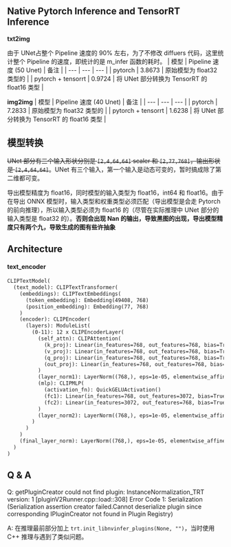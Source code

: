 ## Native Pytorch Inference and TensorRT Inference

**txt2img**

由于 UNet占整个 Pipeline 速度的 90% 左右，为了不修改 diffuers 代码，这里统计整个 Pipeline 的速度，即统计的是 m_infer 函数的耗时。
| 模型 | Pipeline 速度 (50 Unet) | 备注 |
| --- | --- | --- |
| pytorch | 3.8673 | 原始模型为 float32 类型的 |
| pytorch + tensorrt | 0.9724 | 将 UNet 部分转换为 TensorRT 的 float16 类型 |

**img2img**
| 模型 | Pipeline 速度 (40 Unet) | 备注 |
| --- | --- | --- |
| pytorch | 7.2833 | 原始模型为 float32 类型的 |
| pytorch + tensorrt | 1.6238 | 将 UNet 部分转换为 TensorRT 的 float16 类型 |

## 模型转换


~~UNet 部分有三个输入形状分别是 `[2,4,64,64]` scaler 和 `[2,77,768]`，输出形状是 `[2,4,64,64]`~~。UNet 有三个输入，第一个输入是动态可变的，暂时搞成除了第二维都可变。

导出模型精度为 float16，同时模型的输入类型为 float16，int64 和 float16。由于在导出 ONNX 模型时，输入类型和权重类型必须匹配（导出模型是会走 Pytorch 的前向推理），所以输入类型必须为 float16 的（尽管在实际推理中 UNet 部分的输入类型是 float32 的）。**否则会出现 Nan 的输出，导致黑图的出现，导出模型精度只有两个九，导致生成的图有些许抽象**

## Architecture
#### text_encoder
```txt
CLIPTextModel(
  (text_model): CLIPTextTransformer(
    (embeddings): CLIPTextEmbeddings(
      (token_embedding): Embedding(49408, 768)
      (position_embedding): Embedding(77, 768)
    )
    (encoder): CLIPEncoder(
      (layers): ModuleList(
        (0-11): 12 x CLIPEncoderLayer(
          (self_attn): CLIPAttention(
            (k_proj): Linear(in_features=768, out_features=768, bias=True)
            (v_proj): Linear(in_features=768, out_features=768, bias=True)
            (q_proj): Linear(in_features=768, out_features=768, bias=True)
            (out_proj): Linear(in_features=768, out_features=768, bias=True)
          )
          (layer_norm1): LayerNorm((768,), eps=1e-05, elementwise_affine=True)
          (mlp): CLIPMLP(
            (activation_fn): QuickGELUActivation()
            (fc1): Linear(in_features=768, out_features=3072, bias=True)
            (fc2): Linear(in_features=3072, out_features=768, bias=True)
          )
          (layer_norm2): LayerNorm((768,), eps=1e-05, elementwise_affine=True)
        )
      )
    )
    (final_layer_norm): LayerNorm((768,), eps=1e-05, elementwise_affine=True)
  )
)
```

## Q & A

Q: getPluginCreator could not find plugin: InstanceNormalization_TRT version: 1
[pluginV2Runner.cpp::load::308] Error Code 1: Serialization (Serialization assertion creator failed.Cannot deserialize plugin since corresponding IPluginCreator not found in Plugin Registry)

A: 在推理最前部分加上 `trt.init_libnvinfer_plugins(None, "")`，当时使用 C++ 推理与遇到了类似问题。
